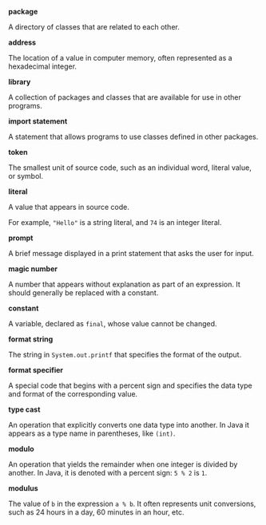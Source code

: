 **package**

A directory of classes that are related to each other.



**address**

The location of a value in computer memory, often represented as a hexadecimal integer.


**library**

A collection of packages and classes that are available for use in other programs.


**import statement**

A statement that allows programs to use classes defined in other packages.



**token**

The smallest unit of source code, such as an individual word, literal value, or symbol.


**literal**

A value that appears in source code.

For example, `"Hello"` is a string literal, and `74` is an integer literal.



**prompt**

A brief message displayed in a print statement that asks the user for input.



**magic number**

A number that appears without explanation as part of an expression. It should generally be replaced with a constant.



**constant**

A variable, declared as `final`, whose value cannot be changed.



**format string**

The string in `System.out.printf` that specifies the format of the output.



**format specifier**

A special code that begins with a percent sign and specifies the data type and format of the corresponding value.



**type cast**

An operation that explicitly converts one data type into another. In Java it appears as a type name in parentheses, like `(int)`.





**modulo**

An operation that yields the remainder when one integer is divided by another. In Java, it is denoted with a percent sign: `5 % 2` is `1`.



**modulus**

The value of `b` in the expression `a % b`. It often represents unit conversions, such as 24 hours in a day, 60 minutes in an hour, etc.